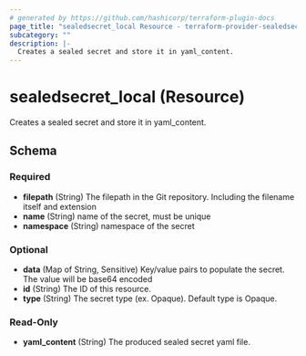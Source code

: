 ```yaml
---
# generated by https://github.com/hashicorp/terraform-plugin-docs
page_title: "sealedsecret_local Resource - terraform-provider-sealedsecret"
subcategory: ""
description: |-
  Creates a sealed secret and store it in yaml_content.
---
```


# sealedsecret_local (Resource)

Creates a sealed secret and store it in yaml_content.



<!-- schema generated by tfplugindocs -->
## Schema

### Required

- **filepath** (String) The filepath in the Git repository. Including the filename itself and extension
- **name** (String) name of the secret, must be unique
- **namespace** (String) namespace of the secret

### Optional

- **data** (Map of String, Sensitive) Key/value pairs to populate the secret. The value will be base64 encoded
- **id** (String) The ID of this resource.
- **type** (String) The secret type (ex. Opaque). Default type is Opaque.

### Read-Only

- **yaml_content** (String) The produced sealed secret yaml file.


